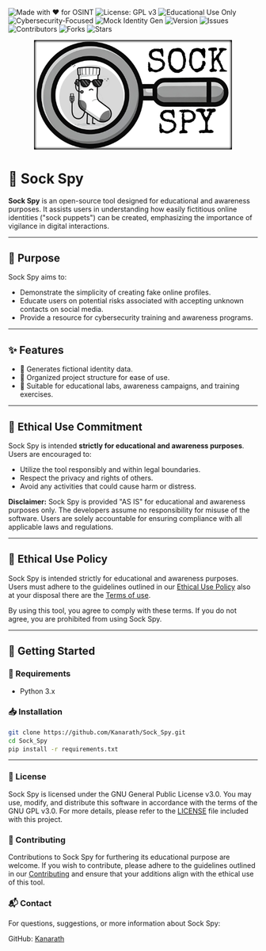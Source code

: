 ![Made with ❤️ for OSINT](https://img.shields.io/badge/Made%20with-%E2%9D%A4%EF%B8%8F%20for%20OSINT-blue)
![License: GPL v3](https://img.shields.io/badge/License-GPLv3-blue.svg)
![Educational Use Only](https://img.shields.io/badge/Educational--Only-important)
![Cybersecurity-Focused](https://img.shields.io/badge/Cybersecurity-Focused-green)
![Mock Identity Gen](https://img.shields.io/badge/Function-Mock%20ID%20Gen-yellow)
![Version](https://img.shields.io/github/v/release/<Kanarath>/<https://github.com/Kanarath/Sock_Spy>?display_name=tag&label=Version)
![Issues](https://img.shields.io/github/issues/<Kanarath>/<https://github.com/Kanarath/Sock_Spy>)
![Contributors](https://img.shields.io/github/contributors/<Kanarath>/<https://github.com/Kanarath/Sock_Spy>)
![Forks](https://img.shields.io/github/forks/<Kanarath>/<https://github.com/Kanarath/Sock_Spy>?style=social)
![Stars](https://img.shields.io/github/stars/<Kanarath>/<https://github.com/Kanarath/Sock_Spy>?style=social)


<p align="center">
  <img src="./data/logo_sock_spy1.png" alt="Sock Spy Logo" width="400">
</p>

# 🧦 Sock Spy

**Sock Spy** is an open-source tool designed for educational and awareness purposes. It assists users in understanding how easily fictitious online identities ("sock puppets") can be created, emphasizing the importance of vigilance in digital interactions.

---

## 🧠 Purpose

Sock Spy aims to:

- Demonstrate the simplicity of creating fake online profiles.
- Educate users on potential risks associated with accepting unknown contacts on social media.
- Provide a resource for cybersecurity training and awareness programs.

---

## ✨ Features

- 🔐 Generates fictional identity data.
- 📁 Organized project structure for ease of use.
- 🧪 Suitable for educational labs, awareness campaigns, and training exercises.

---

## 🧭 Ethical Use Commitment

Sock Spy is intended **strictly for educational and awareness purposes**. Users are encouraged to:

- Utilize the tool responsibly and within legal boundaries.
- Respect the privacy and rights of others.
- Avoid any activities that could cause harm or distress.

**Disclaimer:** Sock Spy is provided "AS IS" for educational and awareness purposes only. The developers assume no responsibility for misuse of the software. Users are solely accountable for ensuring compliance with all applicable laws and regulations.

---

## 🧭 Ethical Use Policy

Sock Spy is intended strictly for educational and awareness purposes. Users must adhere to the guidelines outlined in our [Ethical Use Policy](ethical_use_policy.txt) also at your disposal there are the [Terms of use](terms_of_use.txt).

By using this tool, you agree to comply with these terms. If you do not agree, you are prohibited from using Sock Spy.

---

## 🚀 Getting Started

### 🔧 Requirements

- Python 3.x

### 📥 Installation

```bash
git clone https://github.com/Kanarath/Sock_Spy.git
cd Sock_Spy
pip install -r requirements.txt


```

---

### 📄 License
Sock Spy is licensed under the GNU General Public License v3.0. You may use, modify, and distribute this software in accordance with the terms of the GNU GPL v3.0. For more details, please refer to the [LICENSE](license.md) file included with this project.

### 🤝 Contributing
Contributions to Sock Spy for furthering its educational purpose are welcome. If you wish to contribute, please adhere to the guidelines outlined in our [Contributing](contributing.md) and ensure that your additions align with the ethical use of this tool.

### 📬 Contact
For questions, suggestions, or more information about Sock Spy:

GitHub: [Kanarath](https://github.com/Kanarath)